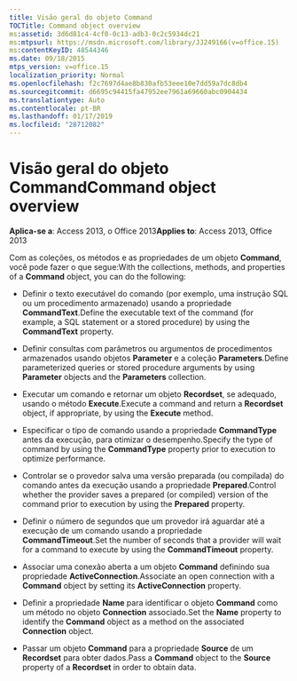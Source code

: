 ```yaml
---
title: Visão geral do objeto Command
TOCTitle: Command object overview
ms:assetid: 3d6d81c4-4cf0-0c13-adb3-0c2c5934dc21
ms:mtpsurl: https://msdn.microsoft.com/library/JJ249166(v=office.15)
ms:contentKeyID: 48544346
ms.date: 09/18/2015
mtps_version: v=office.15
localization_priority: Normal
ms.openlocfilehash: f2c7697d4ae8b830afb53eee10e7dd59a7dc8db4
ms.sourcegitcommit: d6695c94415fa47952ee7961a69660abc0904434
ms.translationtype: Auto
ms.contentlocale: pt-BR
ms.lasthandoff: 01/17/2019
ms.locfileid: "28712082"
---
```

# <a name="command-object-overview"></a><span data-ttu-id="87cde-102">Visão geral do objeto Command</span><span class="sxs-lookup"><span data-stu-id="87cde-102">Command object overview</span></span>

<span data-ttu-id="87cde-103">**Aplica-se a**: Access 2013, o Office 2013</span><span class="sxs-lookup"><span data-stu-id="87cde-103">**Applies to**: Access 2013, Office 2013</span></span>

<span data-ttu-id="87cde-104">Com as coleções, os métodos e as propriedades de um objeto **Command**, você pode fazer o que segue:</span><span class="sxs-lookup"><span data-stu-id="87cde-104">With the collections, methods, and properties of a **Command** object, you can do the following:</span></span>

  - <span data-ttu-id="87cde-105">Definir o texto executável do comando (por exemplo, uma instrução SQL ou um procedimento armazenado) usando a propriedade **CommandText**.</span><span class="sxs-lookup"><span data-stu-id="87cde-105">Define the executable text of the command (for example, a SQL statement or a stored procedure) by using the **CommandText** property.</span></span>

  - <span data-ttu-id="87cde-106">Definir consultas com parâmetros ou argumentos de procedimentos armazenados usando objetos **Parameter** e a coleção **Parameters**.</span><span class="sxs-lookup"><span data-stu-id="87cde-106">Define parameterized queries or stored procedure arguments by using **Parameter** objects and the **Parameters** collection.</span></span>

  - <span data-ttu-id="87cde-107">Executar um comando e retornar um objeto **Recordset**, se adequado, usando o método **Execute**.</span><span class="sxs-lookup"><span data-stu-id="87cde-107">Execute a command and return a **Recordset** object, if appropriate, by using the **Execute** method.</span></span>

  - <span data-ttu-id="87cde-108">Especificar o tipo de comando usando a propriedade **CommandType** antes da execução, para otimizar o desempenho.</span><span class="sxs-lookup"><span data-stu-id="87cde-108">Specify the type of command by using the **CommandType** property prior to execution to optimize performance.</span></span>

  - <span data-ttu-id="87cde-109">Controlar se o provedor salva uma versão preparada (ou compilada) do comando antes da execução usando a propriedade **Prepared**.</span><span class="sxs-lookup"><span data-stu-id="87cde-109">Control whether the provider saves a prepared (or compiled) version of the command prior to execution by using the **Prepared** property.</span></span>

  - <span data-ttu-id="87cde-110">Definir o número de segundos que um provedor irá aguardar até a execução de um comando usando a propriedade **CommandTimeout**.</span><span class="sxs-lookup"><span data-stu-id="87cde-110">Set the number of seconds that a provider will wait for a command to execute by using the **CommandTimeout** property.</span></span>

  - <span data-ttu-id="87cde-111">Associar uma conexão aberta a um objeto **Command** definindo sua propriedade **ActiveConnection**.</span><span class="sxs-lookup"><span data-stu-id="87cde-111">Associate an open connection with a **Command** object by setting its **ActiveConnection** property.</span></span>

  - <span data-ttu-id="87cde-112">Definir a propriedade **Name** para identificar o objeto **Command** como um método no objeto **Connection** associado.</span><span class="sxs-lookup"><span data-stu-id="87cde-112">Set the **Name** property to identify the **Command** object as a method on the associated **Connection** object.</span></span>

  - <span data-ttu-id="87cde-113">Passar um objeto **Command** para a propriedade **Source** de um **Recordset** para obter dados.</span><span class="sxs-lookup"><span data-stu-id="87cde-113">Pass a **Command** object to the **Source** property of a **Recordset** in order to obtain data.</span></span>

